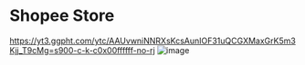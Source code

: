 # Shopee Store

https://yt3.ggpht.com/ytc/AAUvwniNNRXsKcsAunIOF31uQCGXMaxGrK5m3Kjj_T9cMg=s900-c-k-c0x00ffffff-no-rj
![image](https://user-images.githubusercontent.com/86513245/123651737-ee7e3380-d855-11eb-8370-3af581e31165.png)

